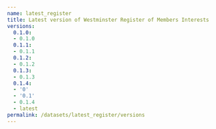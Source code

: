 ```yaml
---
name: latest_register
title: Latest version of Westminster Register of Members Interests
versions:
  0.1.0:
  - 0.1.0
  0.1.1:
  - 0.1.1
  0.1.2:
  - 0.1.2
  0.1.3:
  - 0.1.3
  0.1.4:
  - '0'
  - '0.1'
  - 0.1.4
  - latest
permalink: /datasets/latest_register/versions
---
```

